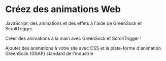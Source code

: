 # Créez des animations Web

JavaScript, des animations et des effets à l'aide de GreenSock et ScrollTrigger.

Créer des animations à la main avec GreenSock et ScrollTrigger !

Ajouter des animations à votre site avec CSS et la plate-forme d'animation GreenSock (GSAP) standard de l'industrie